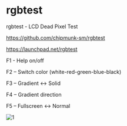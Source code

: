 # rgbtest
rgbtest - LCD Dead Pixel Test

https://github.com/chipmunk-sm/rgbtest

https://launchpad.net/rgbtest

F1 - Help on/off

F2 – Switch color (white-red-green-blue-black)

F3 – Gradient ↔ Solid

F4 – Gradient direction

F5 – Fullscreen ↔ Normal

![1](https://user-images.githubusercontent.com/29524958/27997506-026f9792-6502-11e7-8611-149e2d23b53b.png)
